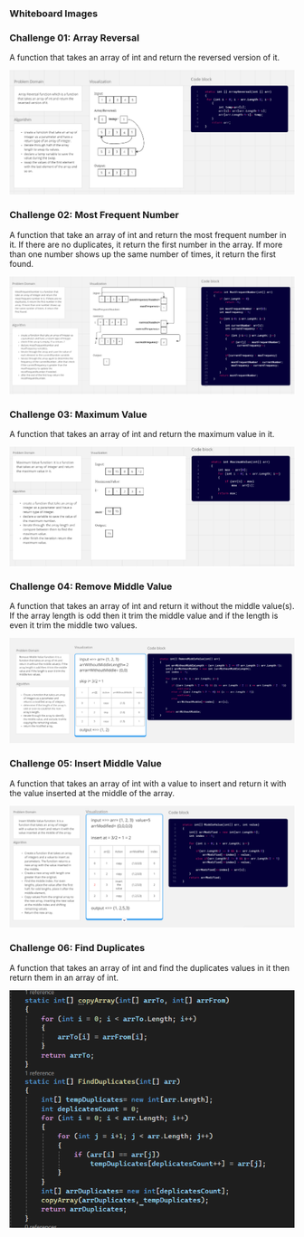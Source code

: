 ### Whiteboard Images

### Challenge 01: Array Reversal
A function that takes an array of int and return the reversed  version of it.  

![Array Reversal Whiteboard](./whiteboard-challenges/ArrayReversal.PNG)

### Challenge 02: Most Frequent Number
A function that take an array of int and return the most frequent number in it. If there are no duplicates, it return the first number in the array. If more than one number shows up the same number of times, it return the first found.

![Most Frequent Number Whiteboard](./whiteboard-challenges/MostFrequentNumber.PNG)

### Challenge 03: Maximum Value
A function that takes an array of int and return the maximum value in it. 

![Maximum Value Whiteboard](./whiteboard-challenges/MaximumValue.PNG)

### Challenge 04: Remove Middle Value
A function that takes an array of int and return it without the middle value(s). If the array length is odd then it trim the middle value and if the length is even it trim the middle two values. 

![Remove Middle Value Whiteboard](./whiteboard-challenges/RemoveMiddleValue.PNG)

### Challenge 05: Insert Middle Value
A function that takes an array of int with a value to insert and return it with the value inserted at the middle of the array.  

![Remove Middle Value Whiteboard](./whiteboard-challenges/InsertMiddleValue.PNG)

### Challenge 06: Find Duplicates
A function that takes an array of int and find the duplicates values in it then return them in an array of int. 

![Find Duplicates Challenge](./Challenges/Find-Duplicates/FindDuplicates.PNG)